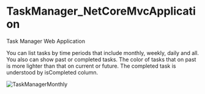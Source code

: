 # TaskManager_NetCoreMvcApplication
 Task Manager Web Application 
 
 You can list tasks by time periods that include monthly, weekly, daily and all.
 You also can show past or completed tasks.
 The color of tasks that on past is more lighter than that on current or future.
 The completed task is understood by isCompleted column.
 
 ![TaskManagerMonthly](https://user-images.githubusercontent.com/61467781/75624837-41e06300-5bc9-11ea-9d59-14a9af008ebb.png)

